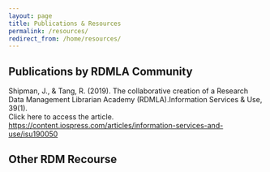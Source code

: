 ```yaml
---
layout: page
title: Publications & Resources
permalink: /resources/
redirect_from: /home/resources/
---
```

## Publications by RDMLA Community 
Shipman, J., & Tang, R. (2019). The collaborative creation of a Research Data Management Librarian Academy (RDMLA).Information Services & Use, 39(1).  
Click here to access the article. https://content.iospress.com/articles/information-services-and-use/isu190050




## Other RDM Recourse
